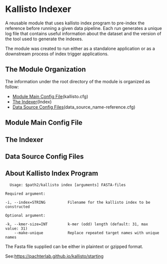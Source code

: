 # Kallisto Indexer

A reusable module that uses kallisto index program to pre-index the reference before running a given data pipeline.
Each run generates a unique log file that contains useful information about the dataset and the version of the tool
used to generate the indexes.

The module was created to run either as a standalone application or as a downstream process of index trigger applications. 

## The Module Organization

The information under the root directory of the module is organized as follow:

- [Module Main Config File](#module-main-config-file)(kallisto.cfg)
- [The Indexer](#the-indexer)(Index)
- [Data Source Config Files](#data-source-config-files)(data_source_name-reference.cfg)


## Module Main Config File
## The Indexer
## Data Source Config Files

## About Kallisto Index Program
```
  Usage: $path2/kallisto index [arguments] FASTA-files

Required argument:

-i, --index=STRING          Filename for the kallisto index to be constructed

Optional argument:

-k, --kmer-size=INT         k-mer (odd) length (default: 31, max value: 31)
    --make-unique           Replace repeated target names with unique names

```
The Fasta file supplied can be either in plaintext or gzipped format.

See:https://pachterlab.github.io/kallisto/starting
